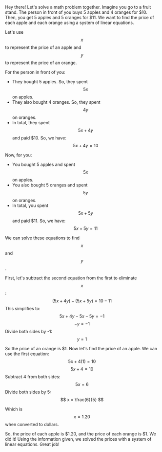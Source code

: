 Hey there! Let's solve a math problem together. Imagine you go to a fruit stand. The person in front of you buys 5 apples and 4 oranges for $10. Then, you get 5 apples and 5 oranges for $11. We want to find the price of each apple and each orange using a system of linear equations.

Let's use $$x$$ to represent the price of an apple and $$y$$ to represent the price of an orange. 

For the person in front of you:
- They bought 5 apples. So, they spent $$5x$$ on apples.
- They also bought 4 oranges. So, they spent $$4y$$ on oranges.
- In total, they spent $$5x + 4y$$ and paid $10. So, we have:
  $$
  5x + 4y = 10
  $$

Now, for you:
- You bought 5 apples and spent $$5x$$ on apples.
- You also bought 5 oranges and spent $$5y$$ on oranges.
- In total, you spent $$5x + 5y$$ and paid $11. So, we have:
  $$
  5x + 5y = 11
  $$

We can solve these equations to find $$x$$ and $$y$$.

First, let's subtract the second equation from the first to eliminate $$x$$:
  $$
  (5x + 4y) - (5x + 5y) = 10 - 11
  $$
This simplifies to:
  $$
  5x + 4y - 5x - 5y = -1
  $$
  $$
  -y = -1
  $$
Divide both sides by -1:
  $$
  y = 1
  $$

So the price of an orange is $1. Now let's find the price of an apple. We can use the first equation:
  $$
  5x + 4(1) = 10
  $$
  $$
  5x + 4 = 10
  $$
Subtract 4 from both sides:
  $$
  5x = 6
  $$
Divide both sides by 5:
  $$
  x = \frac{6}{5}
  $$

Which is $$x = 1.20$$ when converted to dollars.

So, the price of each apple is $1.20, and the price of each orange is $1. We did it! Using the information given, we solved the prices with a system of linear equations. Great job!